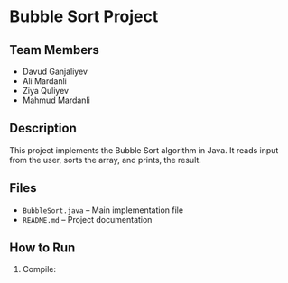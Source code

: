 # Bubble Sort Project
 
##  Team Members
- Davud Ganjaliyev
- Ali Mardanli
- Ziya Quliyev
- Mahmud Mardanli
 
##  Description
This project implements the Bubble Sort algorithm in Java. It reads input from the user, sorts the array, and prints, the result.
 
##  Files
- `BubbleSort.java` – Main implementation file
- `README.md` – Project documentation
 
##  How to Run
1. Compile:
